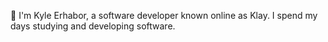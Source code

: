 👋 I'm Kyle Erhabor, a software developer known online as Klay. I spend my days studying and developing software.
